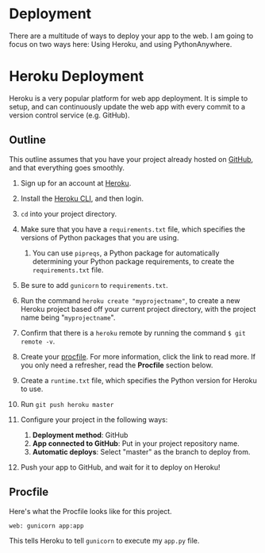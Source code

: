 # Deployment

There are a multitude of ways to deploy your app to the web. I am going to focus on two ways here: Using Heroku, and using PythonAnywhere.

# Heroku Deployment

Heroku is a very popular platform for web app deployment. It is simple to setup, and can continuously update the web app with every commit to a version control service (e.g. GitHub). 

## Outline

This outline assumes that you have your project already hosted on [GitHub], and that everything goes smoothly.

[GitHub]: https://github.com/

1. Sign up for an account at [Heroku].
1. Install the [Heroku CLI], and then login.
1. `cd` into your project directory.
1. Make sure that you have a `requirements.txt` file, which specifies the versions of Python packages that you are using.
    1. You can use `pipreqs`, a Python package for automatically determining your Python package requirements, to create the `requirements.txt` file. 
1. Be sure to add `gunicorn` to `requirements.txt`. 
1. Run the command `heroku create "myprojectname"`, to create a new Heroku project based off your current project directory, with the project name being "`myprojectname`".
1. Confirm that there is a `heroku` remote by running the command `$ git remote -v`.
1. Create your [procfile]. For more information, click the link to read more. If you only need a refresher, read the **Procfile** section below.
1. Create a `runtime.txt` file, which specifies the Python version for Heroku to use.
1. Run `git push heroku master` 


1. Configure your project in the following ways:
    1. **Deployment method**: GitHub
    1. **App connected to GitHub**: Put in your project repository name.
    1. **Automatic deploys**: Select "master" as the branch to deploy from. 
1. Push your app to GitHub, and wait for it to deploy on Heroku!

[Heroku CLI]: https://devcenter.heroku.com/articles/getting-started-with-python#set-up
[Heroku]: https://www.heroku.com
[procfile]: https://devcenter.heroku.com/articles/procfile

## Procfile

Here's what the Procfile looks like for this project.

```
web: gunicorn app:app
```

This tells Heroku to tell `gunicorn` to execute my `app.py` file.
